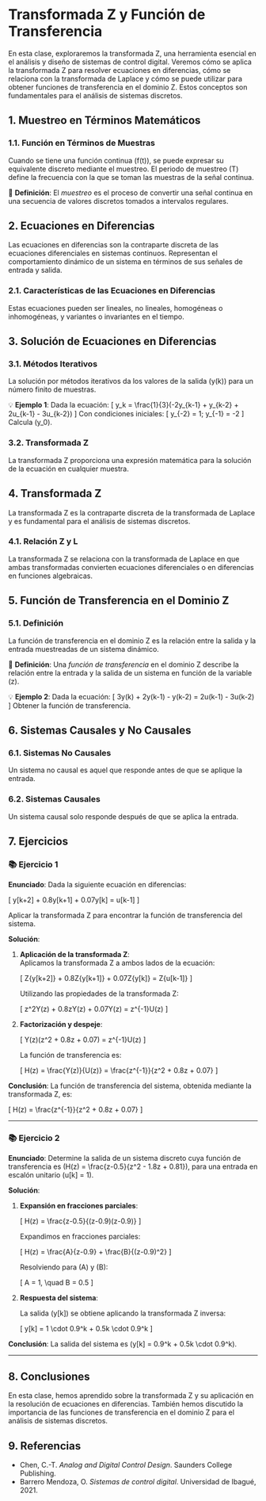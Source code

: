 # Transformada Z y Función de Transferencia

En esta clase, exploraremos la transformada Z, una herramienta esencial en el análisis y diseño de sistemas de control digital. Veremos cómo se aplica la transformada Z para resolver ecuaciones en diferencias, cómo se relaciona con la transformada de Laplace y cómo se puede utilizar para obtener funciones de transferencia en el dominio Z. Estos conceptos son fundamentales para el análisis de sistemas discretos.

## 1. Muestreo en Términos Matemáticos

### 1.1. Función en Términos de Muestras
Cuando se tiene una función continua \(f(t)\), se puede expresar su equivalente discreto mediante el muestreo. El periodo de muestreo \(T\) define la frecuencia con la que se toman las muestras de la señal continua.

🔑 **Definición**: El *muestreo* es el proceso de convertir una señal continua en una secuencia de valores discretos tomados a intervalos regulares.

## 2. Ecuaciones en Diferencias

Las ecuaciones en diferencias son la contraparte discreta de las ecuaciones diferenciales en sistemas continuos. Representan el comportamiento dinámico de un sistema en términos de sus señales de entrada y salida.

### 2.1. Características de las Ecuaciones en Diferencias
Estas ecuaciones pueden ser lineales, no lineales, homogéneas o inhomogéneas, y variantes o invariantes en el tiempo.

## 3. Solución de Ecuaciones en Diferencias

### 3.1. Métodos Iterativos
La solución por métodos iterativos da los valores de la salida \(y(k)\) para un número finito de muestras.

💡 **Ejemplo 1**:
Dada la ecuación:
\[ y_k = \frac{1}{3}(-2y_{k-1} + y_{k-2} + 2u_{k-1} - 3u_{k-2}) \]
Con condiciones iniciales:
\[ y_{-2} = 1; y_{-1} = -2 \]
Calcula \(y_0\).

### 3.2. Transformada Z
La transformada Z proporciona una expresión matemática para la solución de la ecuación en cualquier muestra.

## 4. Transformada Z

La transformada Z es la contraparte discreta de la transformada de Laplace y es fundamental para el análisis de sistemas discretos.

### 4.1. Relación Z y L
La transformada Z se relaciona con la transformada de Laplace en que ambas transformadas convierten ecuaciones diferenciales o en diferencias en funciones algebraicas.

## 5. Función de Transferencia en el Dominio Z

### 5.1. Definición
La función de transferencia en el dominio Z es la relación entre la salida y la entrada muestreadas de un sistema dinámico.

🔑 **Definición**: Una *función de transferencia* en el dominio Z describe la relación entre la entrada y la salida de un sistema en función de la variable \(z\).

💡 **Ejemplo 2**:
Dada la ecuación:
\[ 3y(k) + 2y(k-1) - y(k-2) = 2u(k-1) - 3u(k-2) \]
Obtener la función de transferencia.

## 6. Sistemas Causales y No Causales

### 6.1. Sistemas No Causales
Un sistema no causal es aquel que responde antes de que se aplique la entrada.

### 6.2. Sistemas Causales
Un sistema causal solo responde después de que se aplica la entrada.

## 7. Ejercicios

### 📚 Ejercicio 1

**Enunciado**: Dada la siguiente ecuación en diferencias:

\[
y[k+2] + 0.8y[k+1] + 0.07y[k] = u[k-1]
\]

Aplicar la transformada Z para encontrar la función de transferencia del sistema.

**Solución**:

1. **Aplicación de la transformada Z**:  
   Aplicamos la transformada Z a ambos lados de la ecuación:

   \[
   Z\{y[k+2]\} + 0.8Z\{y[k+1]\} + 0.07Z\{y[k]\} = Z\{u[k-1]\}
   \]

   Utilizando las propiedades de la transformada Z:

   \[
   z^2Y(z) + 0.8zY(z) + 0.07Y(z) = z^{-1}U(z)
   \]

2. **Factorización y despeje**:

   \[
   Y(z)(z^2 + 0.8z + 0.07) = z^{-1}U(z)
   \]

   La función de transferencia es:

   \[
   H(z) = \frac{Y(z)}{U(z)} = \frac{z^{-1}}{z^2 + 0.8z + 0.07}
   \]

**Conclusión**: La función de transferencia del sistema, obtenida mediante la transformada Z, es:

\[
H(z) = \frac{z^{-1}}{z^2 + 0.8z + 0.07}
\]

---

### 📚 Ejercicio 2

**Enunciado**: Determine la salida de un sistema discreto cuya función de transferencia es \(H(z) = \frac{z-0.5}{z^2 - 1.8z + 0.81}\), para una entrada en escalón unitario \(u[k] = 1\).

**Solución**:

1. **Expansión en fracciones parciales**:

   \[
   H(z) = \frac{z-0.5}{(z-0.9)(z-0.9)}
   \]

   Expandimos en fracciones parciales:

   \[
   H(z) = \frac{A}{z-0.9} + \frac{B}{(z-0.9)^2}
   \]

   Resolviendo para \(A\) y \(B\):

   \[
   A = 1, \quad B = 0.5
   \]

2. **Respuesta del sistema**:

   La salida \(y[k]\) se obtiene aplicando la transformada Z inversa:

   \[
   y[k] = 1 \cdot 0.9^k + 0.5k \cdot 0.9^k
   \]

**Conclusión**: La salida del sistema es \(y[k] = 0.9^k + 0.5k \cdot 0.9^k\).

---

## 8. Conclusiones

En esta clase, hemos aprendido sobre la transformada Z y su aplicación en la resolución de ecuaciones en diferencias. También hemos discutido la importancia de las funciones de transferencia en el dominio Z para el análisis de sistemas discretos.

## 9. Referencias

- Chen, C.-T. *Analog and Digital Control Design*. Saunders College Publishing.
- Barrero Mendoza, O. *Sistemas de control digital*. Universidad de Ibagué, 2021.